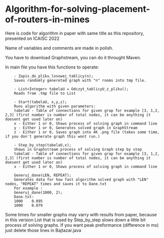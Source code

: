 # Algorithm-for-solving-placement-of-routers-in-mines

Here is code for algorithm in paper with same title as this repository, presented on ICAISC 2022

Name of variables and comments are made in polish.

You have to download Graphstream, you can do it throught Maven.

In main file you have this functions to operate:

        - Zapis_do_pliku_losowej_tablicy(n);
        Saves randomly genereted graph with "n" rooms into tmp file.
        
        - List<Integer> tabelaU = Odczyt_tablicyU_z_pliku();
        Reads from .tmp file to List
        
        - Start(tabelaU, x,y,z);
        Runs algorithm with given parameters:
        tabelaU - Table of connections for given grap for example [3, 1,2, 2,3] (first number is number of total nodes, it can be anything it doesent get used later on)
        x - Either 1 or 0, Shows process of solving graph in command line
        y - Either 1 or 0, Generates solved graph in GraphStream
        z - Either 1 or 0, Saves graph into 4K .png file (takes some time, if you don't generate graph this wont run.)
        
        - Step_by_step(tabelaU,x);
        Shows in Graphstream process of solving Graph step by step
        tabelaU - Table of connections for given grap for example [3, 1,2, 2,3] (first number is number of total nodes, it can be anything it doesent get used later on)
        x - Either 1 or 0, Shows process of solving graph in command line
        
        Generuj_dane(LEN, REPEAT);
        Generates data for how fast algorithm solved graph with "LEN" nodes, "REPEAT" times and saves it to Dane.txt
        For example :
        Generuj_dane(1000, 2);
        Dane.txt:
        1000	0.095
        1000	0.079
        
        
Some times for smaller graphs may varry with results from paper, because in this version List that is used by Step_by_step slows down a little bit process of solving graphs. If you want peak preformance (difference in ms) just delete those lines in Bajtazar.java
